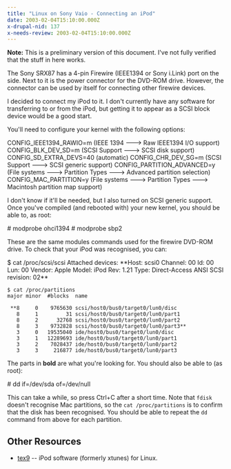 ```yaml
---
title: "Linux on Sony Vaio - Connecting an iPod"
date: 2003-02-04T15:10:00.000Z
x-drupal-nid: 137
x-needs-review: 2003-02-04T15:10:00.000Z
---
```

**Note:** This is a preliminary version of this document. I've not fully verified that the stuff in here works.

The Sony SRX87 has a 4-pin Firewire (IEEE1394 or Sony i.Link) port on the side. Next to it is the power connector for the DVD-ROM drive. However, the connector can be used by itself for connecting other firewire devices.

I decided to connect my iPod to it. I don't currently have any software for transferring to or from the iPod, but getting it to appear as a SCSI block device would be a good start.

You'll need to configure your kernel with the following options:

<div class="snippet">
    CONFIG_IEEE1394_RAWIO=m (IEEE 1394 ---> Raw IEEE1394 I/O support)
    CONFIG_BLK_DEV_SD=m (SCSI Support ---> SCSI disk support)
    CONFIG_SD_EXTRA_DEVS=40 (automatic)
    CONFIG_CHR_DEV_SG=m (SCSI Support ---> SCSI generic support)
    CONFIG_PARTITION_ADVANCED=y (File systems ---> Partition Types ---> Advanced partition selection)
    CONFIG_MAC_PARTITION=y (File systems ---> Partition Types ---> Macintosh partition map support)

</div>

I don't know if it'll be needed, but I also turned on SCSI generic support.
Once you've compiled (and rebooted with) your new kernel, you should be able to, as root:

<div class="snippet">
    # modprobe ohci1394
    # modprobe sbp2

</div>

These are the same modules commands used for the firewire DVD-ROM drive.
To check that your iPod was recognised, you can:

<div class="snippet">
    $ cat /proc/scsi/scsi
    Attached devices:
    **Host: scsi0 Channel: 00 Id: 00 Lun: 00
      Vendor: Apple    Model: iPod             Rev: 1.21
      Type:   Direct-Access                    ANSI SCSI revision: 02**

    $ cat /proc/partitions
    major minor  #blocks  name

     **8     0    9765630 scsi/host0/bus0/target0/lun0/disc
       8     1         31 scsi/host0/bus0/target0/lun0/part1
       8     2      32768 scsi/host0/bus0/target0/lun0/part2
       8     3    9732828 scsi/host0/bus0/target0/lun0/part3**
       3     0   19535040 ide/host0/bus0/target0/lun0/disc
       3     1   12289693 ide/host0/bus0/target0/lun0/part1
       3     2    7028437 ide/host0/bus0/target0/lun0/part2
       3     3     216877 ide/host0/bus0/target0/lun0/part3

</div>

The parts in **bold** are what you're looking for.
You should also be able to (as root):

<div class="snippet">
    # dd if=/dev/sda of=/dev/null

</div>

This can take a while, so press Ctrl+C after a short time.
Note that `fdisk` doesn't recognise Mac partitions, so the `cat /proc/partitions` is to confirm that the disk has been recognised. You should be able to repeat the `dd` command from above for each partition.

## Other Resources

*   [tex9](http://www.tex9.com/) -- iPod software (formerly xtunes) for Linux.